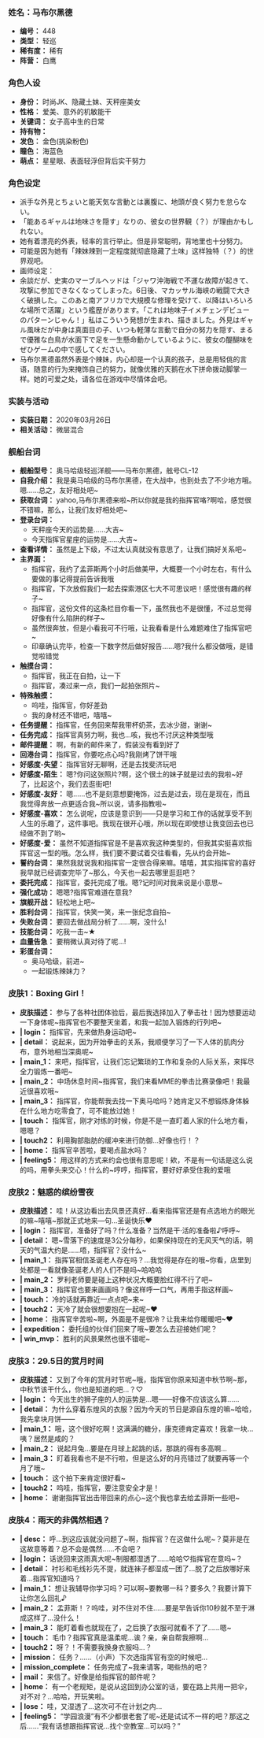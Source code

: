 ### 姓名：马布尔黑德
* **编号：** 448
* **类型：** 轻巡
* **稀有度：** 稀有
* **阵营：** 白鹰


### 角色人设
* **身份：** 时尚JK、隐藏土妹、天秤座美女
* **性格：** 爱美、意外的机敏能干
* **关键词：** 女子高中生的日常
* **持有物：** 
* **发色：** 金色(挑染粉色)
* **瞳色：** 海蓝色
* **萌点：** 星星眼、表面轻浮但背后实干努力


### 角色设定
* 派手な外見とちょいと能天気な言動とは裏腹に、地頭が良く努力を怠らない。
* 「能あるギャルは地味さを隠す」なりの、彼女の世界観（？）が理由かもしれない。
* 她有着漂亮的外表，轻率的言行举止。但是非常聪明，背地里也十分努力。
* 可能是因为她有「辣妹辣到一定程度就彻底隐藏了土味」这样独特（？）的世界观吧。
* 画师设定：
* 余談だが、史実のマーブルヘッドは「ジャワ沖海戦で不運な故障が起きて、攻撃に参加できなくなってしまった。6日後、マカッサル海峡の戦闘で大きく破損した。このあと南アフリカで大規模な修理を受けて、以降はいろいろな場所で活躍」という艦歴があります。「これは地味子イメチェンデビューのパターンじゃん！」私はこういう発想が生まれ、描きました。外見はギャル風味だが中身は真面目の子、いつも軽薄な言動で自分の努力を隠す、まるで優雅な白鳥が水面下で足を一生懸命動かしているように、彼女の醍醐味をぜひゲームの中で感してください。
* 马布尔黑德虽然外表是个辣妹，内心却是一个认真的孩子，总是用轻佻的言语，随意的行为来掩饰自己的努力，就像优雅的天鹅在水下拼命拨动脚掌一样。她的可爱之处，请各位在游戏中尽情体会吧。


### 实装与活动
* **实装日期：** 2020年03月26日
* **相关活动：** 微层混合


### 舰船台词
* **舰船型号：** 奥马哈级轻巡洋舰——马布尔黑德，舷号CL-12
* **自我介绍：** 我是奥马哈级的马布尔黑德，在大战中，也到处去了不少地方哦。嗯……总之，友好相处吧~
* **获取台词：** yahoo,马布尔黑德来啦~所以你就是我的指挥官咯?啊哈，感觉很不错嘛，那么，让我们友好相处吧~
* **登录台词：**
  * 天秤座今天的运势是……大吉~
  * 今天指挥官星座的运势是……大吉~
* **查看详情：** 虽然是上下级，不过太认真就没有意思了，让我们搞好关系吧~
* **主界面：**
  * 指挥官，我约了孟菲斯两个小时后做美甲，大概要一个小时左右，有什么要做的事记得提前告诉我哦
  * 指挥官，下次放假我们一起去探索港区七大不可思议吧！感觉很有趣的样子~
  * 指挥官，这份文件的这条栏目你看一下，虽然我也不是很懂，不过总觉得好像有什么陷阱的样子~
  * 虽然很奔放，但是小看我可不行哦，让我看看是什么难题难住了指挥官吧~
  * 印章确认完毕，检查一下数字然后做好报告……嗯?我什么都没做哦，是错觉啦错觉
* **触摸台词：**
  * 指挥官，我正在自拍，让一下
  * 指挥官，凑过来一点，我们一起拍张照片~
* **特殊触摸：**
  * 呜哇，指挥官，你好差劲
  * 我的身材还不错吧，嘻嘻~
* **任务提醒：** 指挥官，任务回来帮我带杯奶茶，去冰少甜，谢谢~
* **任务完成：** 指挥官真努力啊，我也…咳，我也不讨厌这种类型哦
* **邮件提醒：** 啊，有新的邮件来了，假装没有看到好了
* **回港台词：** 指挥官，你要吃点心吗?我刚烤了饼干哦
* **好感度-失望：** 指挥官好无聊啊，还是去找斐济玩吧
* **好感度-陌生：** 嗯?你问这张照片?啊，这个很土的妹子就是过去的我啦~好了，比起这个，我们去逛街吧!
* **好感度-友好：** 嗯……也不是刻意想要掩饰，过去是过去，现在是现在，而且我觉得奔放一点更适合我~所以说，请多指教啦~
* **好感度-喜欢：** 怎么说呢，应该是意识到——只是学习和工作的话就享受不到人生的乐趣了，这件事吧。我现在很开心哦，所以现在即使想让我变回去也已经做不到了哟~
* **好感度-爱：** 虽然不知道指挥官是不是喜欢我这种类型的，但我其实挺喜欢指挥官这一型的哦。怎么样，我们要不要试着交往看看，先从约会开始~
* **誓约台词：** 果然我就说我和指挥官一定很合得来嘛。嘻嘻，其实指挥官的喜好我早就已经调查完毕了~那么，今天也一起去哪里逛逛吧？
* **委托完成：** 指挥官，委托完成了哦。嗯?记时间对我来说是小意思~
* **强化成功：** 嗯嗯?指挥官难道在意我?
* **旗舰开战：** 轻松地上吧~
* **胜利台词：** 指挥官，快笑一笑，来一张纪念自拍~
* **失败台词：** 要回去做战局分析了……啊，没什么!
* **技能台词：** 吃我一击~★
* **血量告急：** 要稍微认真对待了呢…!
* **彩蛋台词：**
  * 奥马哈级，前进~
  * 一起锻炼辣妹力？


### 皮肤1：Boxing Girl！
* **皮肤描述：** 参与了各种社团体验后，最后我选择加入了拳击社！因为想要运动一下身体呢~指挥官也不要整天坐着，和我一起加入锻炼的行列吧~
* **| login：** 指挥官，先来做热身运动吧~
* **| detail：** 说起来，因为开始拳击的关系，我顺便学习了一下人体的肌肉分布，意外地相当深奥呢~
* **| main_1：** 来吧，指挥官，让我们忘记繁琐的工作和复杂的人际关系，来挥尽全力锻炼一番吧~
* **| main_2：** 中场休息时间~指挥官，我们来看MME的拳击比赛录像吧！我最近很喜欢哦~
* **| main_3：** 指挥官，你能帮我去找一下奥马哈吗？她肯定又不想锻炼身体躲在什么地方吃零食了，可不能放过她！
* **| touch：** 指挥官，刚才对练的时候，你是不是一直盯着人家的什么地方看，嗯嗯？
* **| touch2：** 利用胸部脂肪的缓冲来进行防御…好像也行！？
* **| home：** 指挥官辛苦啦，要喝点盐水吗？
* **| feeling5：** 用这样的方式来约会也很有意思呢！欸，不是有一句话是这么说的吗，用拳头来交心！什么的~哼哼，指挥官，要好好承受住我的爱哦


### 皮肤2：魅惑的缤纷雪夜
* **皮肤描述：** 哇！从这边看出去风景还真好…看来指挥官还是有点选地方的眼光的嘛~嘻嘻~那就正式地来—句…圣诞快乐❤
* **| login：** 指挥官，准备好了吗？什么准备？当然是干·活的准备啦♪呼呼~
* **| detail：** 嗯~雪落下的速度是3公分每秒，如果保持现在的无风天气的话，明天的气温大约是……唔，指挥官？没什么~
* **| main_1：** 指挥官相信圣诞老人存在吗？…我觉得是存在的哦~你看，店里到处都是一看就像圣诞老人的人们不是吗~哈哈哈
* **| main_2：** 罗利老师要是碰上这种状况大概要脸红得不行了吧~
* **| main_3：** 指挥官也要来画画吗？像这样呼一口气，再用手指这样画~
* **| touch：** 冷的话就再靠近一点点吧~来~
* **| touch2：** 天冷了就会很想要抱在一起呢~❤
* **| home：** 指挥官辛苦啦~啊，外面是不是很冷？让我来给你暖暖吧~❤
* **| expedition：** 委托组的伙伴们回来了哦~要怎么去迎接她们呢？
* **| win_mvp：** 胜利的风景果然也很不错呢~


### 皮肤3：29.5日的赏月时间
* **皮肤描述：** 又到了今年的赏月时节呢~哦，指挥官你原来知道中秋节啊~那，中秋节该干什么，你也是知道的吧…？♡
* **| login：** 今天出生的狮子座的人的运势是…嗯——好像不应该这么算……
* **| detail：** 为什么穿着东煌风的衣服？因为今天的节日是源自东煌的嘛~哈哈，我先拿块月饼——
* **| main_1：** 哦，这个很好吃啊！这满满的糖分，康克德肯定喜欢！我拿一块…咦？居然是咸的？
* **| main_2：** 说起月兔…要是在月球上起跳的话，那跳的得有多高啊…
* **| main_3：** 盯着我看也不是不行啦，但是这么好的月亮错过了就要再等一个月了哦~
* **| touch：** 这个拍下来肯定很好看~
* **| touch2：** 呜哇，指挥官，要注意安全才是！
* **| home：** 谢谢指挥官出击带回来的点心~这个我也拿去给孟菲斯一些吧~


### 皮肤4：雨天的非偶然相遇？
* **| desc：** 呼…到这应该就没问题了~啊，指挥官？在这做什么呢~？莫非是在这故意等着？总不会是偶然……不会吧？
* **| login：** 话说回来这雨真大呢~制服都湿透了……哈哈♡指挥官在意吗~？
* **| detail：** 衬衫和毛线衫先不提，就连袜子都湿成一团了…脱了之后放哪好来着…指挥官知道吗？
* **| main_1：** 想让我辅导你学习吗？可以啊~要教哪一科？要多久？我要计算下让你怎么回礼♪
* **| main_2：** 孟菲斯！？呜哇，对不住对不住……要是早告诉你10秒就不至于淋成这样了…没什么！
* **| main_3：** 能盯着看也就现在了，之后换了衣服可就看不了了……嗯~
* **| touch：** 毛巾？指挥官真是温柔呢…诶？亲，亲自帮我擦啊…
* **| touch2：** 呀？！不需要我换身衣服吗…？
* **| mission：** 任务？……（小声）下次选指挥官有空的时候吧…
* **| mission_complete：** 任务完成了~我来请客，喝些热的吧？
* **| mail：** 来信了。好像是给指挥官的邮件呢？
* **| home：** 有一个老规矩，是说从这回到办公室的话，要在路上共用一把伞，对不对？…哈哈，开玩笑啦。
* **| lose：** 哇，又湿透了…这次可不在计划之内…
* **| feeling5：** “学园浪漫”有不少都很老套了呢~还是试试不一样的吧？那这之后……“我有话想跟指挥官说…找个空教室…可以吗？”
